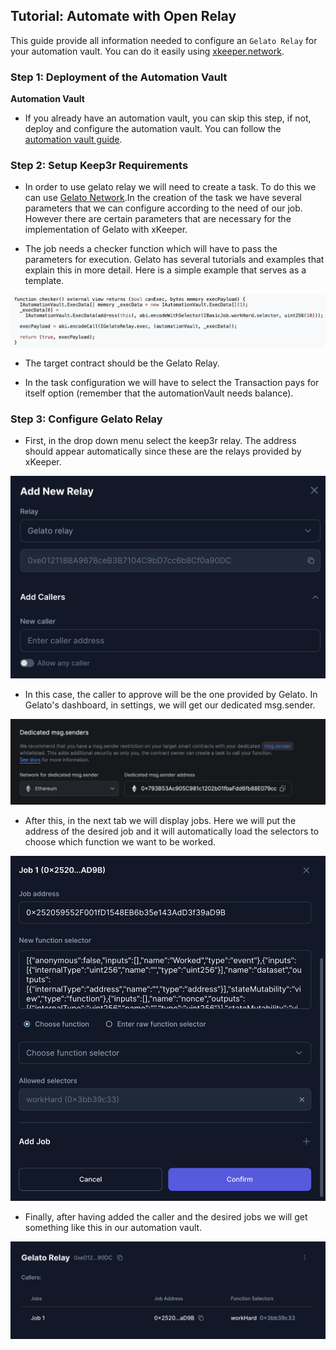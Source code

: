 ## Tutorial: Automate with Open Relay

This guide provide all information needed to configure an `Gelato Relay` for your automation vault. You can do it easily using [xkeeper.network](https://xkeeper.network/).

### Step 1: Deployment of the Automation Vault

**Automation Vault**

- If you already have an automation vault, you can skip this step, if not, deploy and configure the automation vault. You can follow the [automation vault guide](./automation_vault_guide.md).

### Step 2: Setup Keep3r Requirements

- In order to use gelato relay we will need to create a task. To do this we can use [Gelato Network](https://app.gelato.network//).In the creation of the task we have several parameters that we can configure according to the need of our job. However there are certain parameters that are necessary for the implementation of Gelato with xKeeper.

- The job needs a checker function which will have to pass the parameters for execution. Gelato has several tutorials and examples that explain this in more detail. Here is a simple example that serves as a template.

![checker](../../images/gelatoRelayGuide/checker.png)

- The target contract should be the Gelato Relay.

- In the task configuration we will have to select the Transaction pays for itself option (remember that the automationVault needs balance).

### Step 3: Configure Gelato Relay

- First, in the drop down menu select the keep3r relay. The address should appear automatically since these are the relays provided by xKeeper.

![addGelatoRelay](../../images/gelatoRelayGuide/addGelatoRelay.png)

- In this case, the caller to approve will be the one provided by Gelato. In Gelato's dashboard, in settings, we will get our dedicated msg.sender.

![dedicatedMsgSender](../../images/gelatoRelayGuide/dedicatedMsgSender.png)

- After this, in the next tab we will display jobs. Here we will put the address of the desired job and it will automatically load the selectors to choose which function we want to be worked.

![selectorsGelatoRelay](../../images/gelatoRelayGuide/selectorsGelatoRelay.png)

- Finally, after having added the caller and the desired jobs we will get something like this in our automation vault.

![configuredGelatoRelay](../../images/gelatoRelayGuide/configuredGelatoRelay.png)

